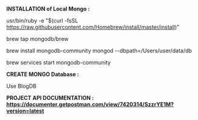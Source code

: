 **INSTALLATION of Local Mongo :**

usr/bin/ruby -e "$(curl -fsSL https://raw.githubusercontent.com/Homebrew/install/master/install)"

brew tap mongodb/brew

brew install mongodb-community
mongod --dbpath=/Users/user/data/db

brew services start mongodb-community


**CREATE MONGO Database :**

Use BlogDB


**PROJECT API DOCUMENTATION : https://documenter.getpostman.com/view/7420314/SzzrYE1M?version=latest**
